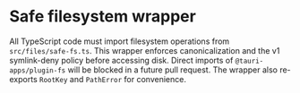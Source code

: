 # Safe filesystem wrapper

All TypeScript code must import filesystem operations from `src/files/safe-fs.ts`.
This wrapper enforces canonicalization and the v1 symlink-deny policy before
accessing disk. Direct imports of `@tauri-apps/plugin-fs` will be blocked in a
future pull request. The wrapper also re-exports `RootKey` and `PathError` for
convenience.
